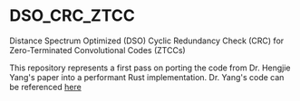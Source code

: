 # DSO_CRC_ZTCC
Distance Spectrum Optimized (DSO) Cyclic Redundancy Check (CRC) for Zero-Terminated Convolutional Codes (ZTCCs)

This repository represents a first pass on porting the code from Dr. Hengjie Yang's paper into a performant Rust implementation. Dr. Yang's code can be referenced [here](https://github.com/hengjie-yang/DSO_CRC_Design_for_ZTCCs/blob/master/check_divisible_by_distance.m)
